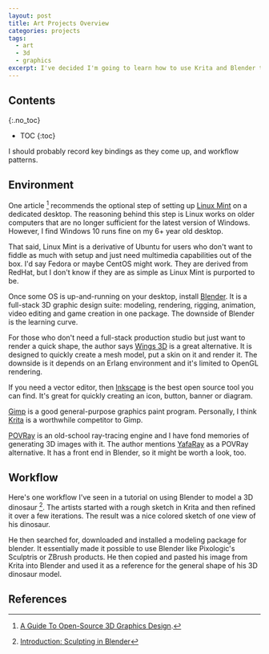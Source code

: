 ```yaml
---
layout: post
title: Art Projects Overview
categories: projects
tags:
  - art
  - 3d
  - graphics
excerpt: I've decided I'm going to learn how to use Krita and Blender to make 2D and 3D digital art.
---
```


## Contents
{:.no_toc}

- TOC
{:toc}

I should probably record key bindings as they come up, and workflow patterns.

## Environment
One article [^2] recommends the optional step of setting up [Linux Mint](https://www.linuxmint.com/) on a dedicated desktop. The reasoning behind this step is Linux works on older computers that are no longer sufficient for the latest version of Windows. However, I find Windows 10 runs fine on my 6+ year old desktop.

That said, Linux Mint is a derivative of Ubuntu for users who don't want to fiddle as much with setup and just need multimedia capabilities out of the box. I'd say Fedora or maybe CentOS might work. They are derived from RedHat, but I don't know if they are as simple as Linux Mint is purported to be.

Once some OS is up-and-running on your desktop, install [Blender](https://www.blender.org/). It is a full-stack 3D graphic design suite: modeling, rendering, rigging, animation, video editing and game creation in one package. The downside of Blender is the learning curve.

For those who don't need a full-stack production studio but just want to render a quick shape, the author says [Wings 3D](http://www.wings3d.com/) is a great alternative. It is designed to quickly create a mesh model, put a skin on it and render it. The downside is it depends on an Erlang environment and it's limited to OpenGL rendering.

If you need a vector editor, then [Inkscape](https://inkscape.org/en/) is the best open source tool you can find. It's great for quickly creating an icon, button, banner or diagram.

[Gimp](https://www.gimp.org/) is a good general-purpose graphics paint program. Personally, I think [Krita](https://krita.org/en/) is a worthwhile competitor to Gimp.

[POVRay](http://www.povray.org/) is an old-school ray-tracing engine and I have fond memories of generating 3D images with it. The author mentions [YafaRay](http://www.yafaray.org/) as a POVRay alternative. It has a front end in Blender, so it might be worth a look, too.

## Workflow

Here's one workflow I've seen in a tutorial on using Blender to model a 3D dinosaur [^1]. The artists started with a rough sketch in Krita and then refined it over a few iterations. The result was a nice colored sketch of one view of his dinosaur.

He then searched for, downloaded and installed a modeling package for blender. It essentially made it possible to use Blender like Pixologic's Sculptris or ZBrush products. He then copied and pasted his image from Krita into Blender and used it as a reference for the general shape of his 3D dinosaur model.

## References

[^1]: [Introduction: Sculpting in Blender](https://www.youtube.com/watch?v=tZnUgt659oI)
[^2]: [A Guide To Open-Source 3D Graphics Design](http://media.bemyapp.com/guide-open-source-3d-graphics-design/).

